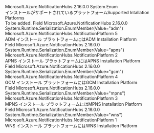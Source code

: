 <Type Name="NotificationPlatform" FullName="Microsoft.Azure.NotificationHubs.NotificationPlatform">
  <TypeSignature Language="C#" Value="public enum NotificationPlatform" />
  <TypeSignature Language="ILAsm" Value=".class public auto ansi sealed NotificationPlatform extends System.Enum" />
  <TypeSignature Language="DocId" Value="T:Microsoft.Azure.NotificationHubs.NotificationPlatform" />
  <TypeSignature Language="VB.NET" Value="Public Enum NotificationPlatform" />
  <TypeSignature Language="F#" Value="type NotificationPlatform = " />
  <AssemblyInfo>
    <AssemblyName>Microsoft.Azure.NotificationHubs</AssemblyName>
    <AssemblyVersion>2.16.0.0</AssemblyVersion>
  </AssemblyInfo>
  <Base>
    <BaseTypeName>System.Enum</BaseTypeName>
  </Base>
  <Docs>
    <summary>
            <span data-ttu-id="26c22-101">インストールがサポートされているプラットフォーム</span><span class="sxs-lookup"><span data-stu-id="26c22-101">Supported Intallation Platforms</span></span>
            </summary>
    <remarks>To be added.</remarks>
  </Docs>
  <Members>
    <Member MemberName="Adm">
      <MemberSignature Language="C#" Value="Adm" />
      <MemberSignature Language="ILAsm" Value=".field public static literal valuetype Microsoft.Azure.NotificationHubs.NotificationPlatform Adm = int32(5)" />
      <MemberSignature Language="DocId" Value="F:Microsoft.Azure.NotificationHubs.NotificationPlatform.Adm" />
      <MemberSignature Language="VB.NET" Value="Adm" />
      <MemberSignature Language="F#" Value="Adm = 5" Usage="Microsoft.Azure.NotificationHubs.NotificationPlatform.Adm" />
      <MemberType>Field</MemberType>
      <AssemblyInfo>
        <AssemblyName>Microsoft.Azure.NotificationHubs</AssemblyName>
        <AssemblyVersion>2.16.0.0</AssemblyVersion>
      </AssemblyInfo>
      <Attributes>
        <Attribute>
          <AttributeName>System.Runtime.Serialization.EnumMember(Value="adm")</AttributeName>
        </Attribute>
      </Attributes>
      <ReturnValue>
        <ReturnType>Microsoft.Azure.NotificationHubs.NotificationPlatform</ReturnType>
      </ReturnValue>
      <MemberValue>5</MemberValue>
      <Docs>
        <summary>
            <span data-ttu-id="26c22-102">ADM インストール プラットフォームには</span><span class="sxs-lookup"><span data-stu-id="26c22-102">ADM Installation Platform</span></span>
            </summary>
      </Docs>
    </Member>
    <Member MemberName="Apns">
      <MemberSignature Language="C#" Value="Apns" />
      <MemberSignature Language="ILAsm" Value=".field public static literal valuetype Microsoft.Azure.NotificationHubs.NotificationPlatform Apns = int32(2)" />
      <MemberSignature Language="DocId" Value="F:Microsoft.Azure.NotificationHubs.NotificationPlatform.Apns" />
      <MemberSignature Language="VB.NET" Value="Apns" />
      <MemberSignature Language="F#" Value="Apns = 2" Usage="Microsoft.Azure.NotificationHubs.NotificationPlatform.Apns" />
      <MemberType>Field</MemberType>
      <AssemblyInfo>
        <AssemblyName>Microsoft.Azure.NotificationHubs</AssemblyName>
        <AssemblyVersion>2.16.0.0</AssemblyVersion>
      </AssemblyInfo>
      <Attributes>
        <Attribute>
          <AttributeName>System.Runtime.Serialization.EnumMember(Value="apns")</AttributeName>
        </Attribute>
      </Attributes>
      <ReturnValue>
        <ReturnType>Microsoft.Azure.NotificationHubs.NotificationPlatform</ReturnType>
      </ReturnValue>
      <MemberValue>2</MemberValue>
      <Docs>
        <summary>
            <span data-ttu-id="26c22-103">APNS インストール プラットフォームには</span><span class="sxs-lookup"><span data-stu-id="26c22-103">APNS Installation Platform</span></span>
            </summary>
      </Docs>
    </Member>
    <Member MemberName="Gcm">
      <MemberSignature Language="C#" Value="Gcm" />
      <MemberSignature Language="ILAsm" Value=".field public static literal valuetype Microsoft.Azure.NotificationHubs.NotificationPlatform Gcm = int32(4)" />
      <MemberSignature Language="DocId" Value="F:Microsoft.Azure.NotificationHubs.NotificationPlatform.Gcm" />
      <MemberSignature Language="VB.NET" Value="Gcm" />
      <MemberSignature Language="F#" Value="Gcm = 4" Usage="Microsoft.Azure.NotificationHubs.NotificationPlatform.Gcm" />
      <MemberType>Field</MemberType>
      <AssemblyInfo>
        <AssemblyName>Microsoft.Azure.NotificationHubs</AssemblyName>
        <AssemblyVersion>2.16.0.0</AssemblyVersion>
      </AssemblyInfo>
      <Attributes>
        <Attribute>
          <AttributeName>System.Runtime.Serialization.EnumMember(Value="gcm")</AttributeName>
        </Attribute>
      </Attributes>
      <ReturnValue>
        <ReturnType>Microsoft.Azure.NotificationHubs.NotificationPlatform</ReturnType>
      </ReturnValue>
      <MemberValue>4</MemberValue>
      <Docs>
        <summary>
            <span data-ttu-id="26c22-104">GCM インストール プラットフォームには</span><span class="sxs-lookup"><span data-stu-id="26c22-104">GCM Installation Platform</span></span>
            </summary>
      </Docs>
    </Member>
    <Member MemberName="Mpns">
      <MemberSignature Language="C#" Value="Mpns" />
      <MemberSignature Language="ILAsm" Value=".field public static literal valuetype Microsoft.Azure.NotificationHubs.NotificationPlatform Mpns = int32(3)" />
      <MemberSignature Language="DocId" Value="F:Microsoft.Azure.NotificationHubs.NotificationPlatform.Mpns" />
      <MemberSignature Language="VB.NET" Value="Mpns" />
      <MemberSignature Language="F#" Value="Mpns = 3" Usage="Microsoft.Azure.NotificationHubs.NotificationPlatform.Mpns" />
      <MemberType>Field</MemberType>
      <AssemblyInfo>
        <AssemblyName>Microsoft.Azure.NotificationHubs</AssemblyName>
        <AssemblyVersion>2.16.0.0</AssemblyVersion>
      </AssemblyInfo>
      <Attributes>
        <Attribute>
          <AttributeName>System.Runtime.Serialization.EnumMember(Value="mpns")</AttributeName>
        </Attribute>
      </Attributes>
      <ReturnValue>
        <ReturnType>Microsoft.Azure.NotificationHubs.NotificationPlatform</ReturnType>
      </ReturnValue>
      <MemberValue>3</MemberValue>
      <Docs>
        <summary>
            <span data-ttu-id="26c22-105">MPNS インストール プラットフォームには</span><span class="sxs-lookup"><span data-stu-id="26c22-105">MPNS Installation Platform</span></span>
            </summary>
      </Docs>
    </Member>
    <Member MemberName="Wns">
      <MemberSignature Language="C#" Value="Wns" />
      <MemberSignature Language="ILAsm" Value=".field public static literal valuetype Microsoft.Azure.NotificationHubs.NotificationPlatform Wns = int32(1)" />
      <MemberSignature Language="DocId" Value="F:Microsoft.Azure.NotificationHubs.NotificationPlatform.Wns" />
      <MemberSignature Language="VB.NET" Value="Wns" />
      <MemberSignature Language="F#" Value="Wns = 1" Usage="Microsoft.Azure.NotificationHubs.NotificationPlatform.Wns" />
      <MemberType>Field</MemberType>
      <AssemblyInfo>
        <AssemblyName>Microsoft.Azure.NotificationHubs</AssemblyName>
        <AssemblyVersion>2.16.0.0</AssemblyVersion>
      </AssemblyInfo>
      <Attributes>
        <Attribute>
          <AttributeName>System.Runtime.Serialization.EnumMember(Value="wns")</AttributeName>
        </Attribute>
      </Attributes>
      <ReturnValue>
        <ReturnType>Microsoft.Azure.NotificationHubs.NotificationPlatform</ReturnType>
      </ReturnValue>
      <MemberValue>1</MemberValue>
      <Docs>
        <summary>
            <span data-ttu-id="26c22-106">WNS インストール プラットフォームには</span><span class="sxs-lookup"><span data-stu-id="26c22-106">WNS Installation Platform</span></span>
            </summary>
      </Docs>
    </Member>
  </Members>
</Type>